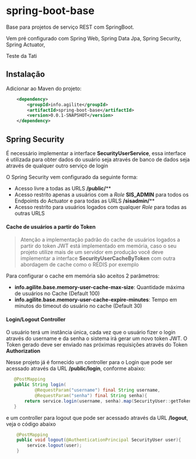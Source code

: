 
# spring-boot-base
Base para projetos de serviço REST com SpringBoot.

Vem pré configurado com Spring Web, Spring Data Jpa, Spring Security, Spring Actuator,


Teste da Tati

## Instalação
Adicionar ao Maven do projeto:

```xml
	<dependency>
		<groupId>info.agilite</groupId>
		<artifactId>spring-boot-base</artifactId>
		<version>0.0.1-SNAPSHOT</version>
	</dependency>
```
## Spring Security
É necessário implementar a interface **SecurityUserService**, essa interface é utilizada para obter dados do usuário seja através de banco de dados seja através de qualquer outro serviço de login

O Spring Security vem configurado da seguinte forma:
 - Acesso livre a todas as URLS **/public/****  
 - Acesso restrito apenas a usuários com a <i>Role</i> **SIS_ADMIN** para todos os Endpoints do Actuator e para todas as URLS **/sisadmin/****
 - Acesso restrito para usuários logados com qualquer <i>Role</i> para todas as outras URLS
 
 
#### Cache de usuários a partir do Token
 > Atenção a implementação padrão do cache de usuários logados a partir do token JWT está implementado em memória, caso o seu projeto utilize mais de um servidor em produção você deve implementar a interface **SecurityUserCacheByToken** com outra abordagem de cache como o REDIS por exemplo
 
Para configurar o cache em memória são aceitos 2 parâmetros:
 - **info.agilite.base.memory-user-cache-max-size**: Quantidade máxima de usuários no Cache (Default 100)
 - **info.agilite.base.memory-user-cache-expire-minutes**: Tempo em minutos do timeout do usuário no cache (Default 30)
 

#### Login/Logout Controller
O usuário terá um instância única, cada vez que o usuário fizer o login através do username e da senha o sistema irá gerar um novo token JWT. O Token gerado deve ser enviado nas próximas requisições através do Token **Authorization**

 Nesse projeto já é fornecido um controller para o Login que pode ser acessado através da URL **/public/login**, conforme abaixo:
 ```java
    @PostMapping
	public String login(
			@RequestParam("username") final String username, 
			@RequestParam("senha") final String senha){
		return service.login(username, senha).map(SecurityUser::getToken).orElseThrow(()-> new HttpClientErrorException(HttpStatus.UNAUTHORIZED, "Usuário ou senha inválido"));
	}
 ```

e um controller para logout que pode ser acessado através da URL **/logout**, veja o código abaixo
```java
    @PostMapping
	public void logout(@AuthenticationPrincipal SecurityUser user){
		service.logout(user);
	}
```
